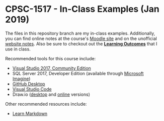 # CPSC-1517 - In-Class Examples (Jan 2019)

The files in this repository branch are my in-class examples. Additionally, you can find online notes at the course's [Moodle site](https://moodle.nait.ca) and on the unofficial [website notes](https://cpsc-1517.github.io). Also be sure to checkout out the [**Learning Outcomes**](https://cpsc-1517.github.io/logs/) that I use in class.

Recommended tools for this course include:

- [Visual Studio 2017, Community Edition](https://visualstudio.microsoft.com/)
- SQL Server 2017, Developer Edition (available through [Microsoft Imagine](https://e5.onthehub.com/WebStore/OfferingDetails.aspx?o=32dd97ce-e6ad-e711-80f7-000d3af41938&ws=3511aead-a58b-e011-969d-0030487d8897&vsro=8))
- [GitHub Desktop](https://desktop.github.com)
- [Visual Studio Code](https://code.visualstudio.com)
- Draw.io ([desktop](https://about.draw.io/integrations/#integrations_offline) and [online](https://draw.io) versions)

Other recommended resources include:

- [Learn Markdown](https://commonmark.org/help/)


